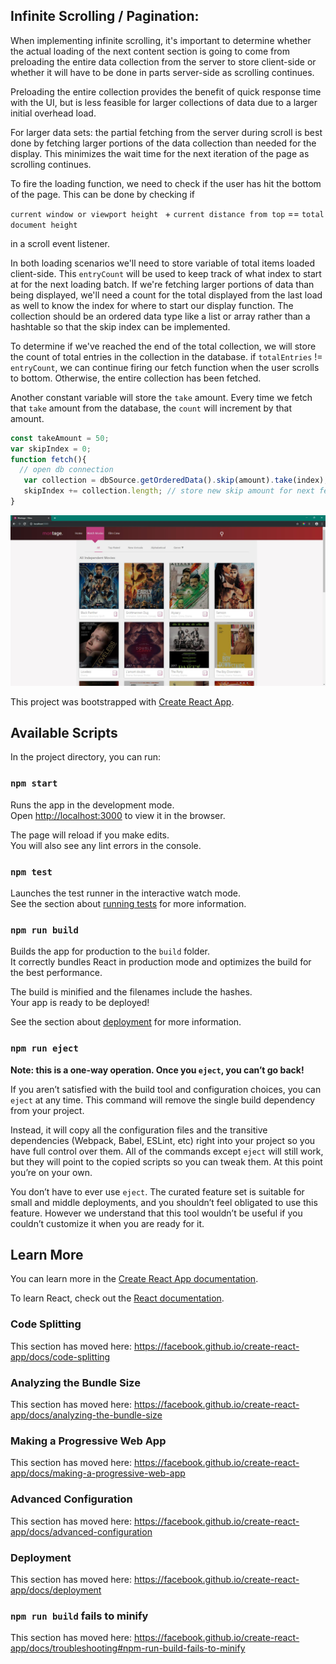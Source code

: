 ## Infinite Scrolling / Pagination:
When implementing infinite scrolling, it's important to determine whether the actual loading of the next content section is going to come from preloading the entire data collection from the server to store client-side or whether it will have to be done in parts server-side as scrolling continues. 

Preloading the entire collection provides the benefit of quick response time with the UI, but is less feasible for larger collections of data due to a larger initial overhead load.  

For larger data sets: the partial fetching from the server during scroll is best done by fetching larger portions of the data collection than needed for the display. This minimizes the wait time for the next iteration of the page as scrolling continues.

To fire the loading function, we need to check if the user has hit the bottom of the page. This can be done by checking if  

```current window or viewport height ``` + ```current distance from top``` == ``` total document height ```

in a scroll event listener.



In both loading scenarios we'll need to store variable of total items loaded client-side. This ```entryCount``` will be used to keep track of what index to start at for the next loading batch. If we're fetching larger portions of data than being displayed, we'll need a count for the total displayed from the last load as well to know the index for where to start our display function. The collection should be an ordered data type like a list or array rather than a hashtable so that the skip index can be implemented. 

To determine if we've reached the end of the total collection, we will store the count of total entries in the collection in the database. if ```totalEntries``` != ```entryCount```, we can continue firing our fetch function when the user scrolls to bottom. Otherwise, the entire collection has been fetched. 

Another constant variable will store the ```take``` amount. Every time we fetch that ```take``` amount from the database, the ```count``` will increment by that amount. 
```javascript
const takeAmount = 50;
var skipIndex = 0;
function fetch(){
  // open db connection
   var collection = dbSource.getOrderedData().skip(amount).take(index);
   skipIndex += collection.length; // store new skip amount for next fetch.
}
```





![screenshot](https://github.com/jakewebber/MontageFilmPage/blob/master/pctLjuM.jpg)

This project was bootstrapped with [Create React App](https://github.com/facebook/create-react-app).

## Available Scripts

In the project directory, you can run:

### `npm start`

Runs the app in the development mode.<br>
Open [http://localhost:3000](http://localhost:3000) to view it in the browser.

The page will reload if you make edits.<br>
You will also see any lint errors in the console.

### `npm test`

Launches the test runner in the interactive watch mode.<br>
See the section about [running tests](https://facebook.github.io/create-react-app/docs/running-tests) for more information.

### `npm run build`

Builds the app for production to the `build` folder.<br>
It correctly bundles React in production mode and optimizes the build for the best performance.

The build is minified and the filenames include the hashes.<br>
Your app is ready to be deployed!

See the section about [deployment](https://facebook.github.io/create-react-app/docs/deployment) for more information.

### `npm run eject`

**Note: this is a one-way operation. Once you `eject`, you can’t go back!**

If you aren’t satisfied with the build tool and configuration choices, you can `eject` at any time. This command will remove the single build dependency from your project.

Instead, it will copy all the configuration files and the transitive dependencies (Webpack, Babel, ESLint, etc) right into your project so you have full control over them. All of the commands except `eject` will still work, but they will point to the copied scripts so you can tweak them. At this point you’re on your own.

You don’t have to ever use `eject`. The curated feature set is suitable for small and middle deployments, and you shouldn’t feel obligated to use this feature. However we understand that this tool wouldn’t be useful if you couldn’t customize it when you are ready for it.

## Learn More

You can learn more in the [Create React App documentation](https://facebook.github.io/create-react-app/docs/getting-started).

To learn React, check out the [React documentation](https://reactjs.org/).

### Code Splitting

This section has moved here: https://facebook.github.io/create-react-app/docs/code-splitting

### Analyzing the Bundle Size

This section has moved here: https://facebook.github.io/create-react-app/docs/analyzing-the-bundle-size

### Making a Progressive Web App

This section has moved here: https://facebook.github.io/create-react-app/docs/making-a-progressive-web-app

### Advanced Configuration

This section has moved here: https://facebook.github.io/create-react-app/docs/advanced-configuration

### Deployment

This section has moved here: https://facebook.github.io/create-react-app/docs/deployment

### `npm run build` fails to minify

This section has moved here: https://facebook.github.io/create-react-app/docs/troubleshooting#npm-run-build-fails-to-minify
